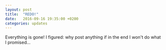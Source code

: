 ```yaml
---
layout: post
title:  "REDO!"
date:   2016-09-16 19:35:00 +0200
categories: updates
---
```

Everything is gone! I figured: why post anything if in the end I won't do what I promised...
